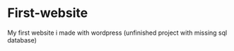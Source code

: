 # First-website
My first website i made with wordpress (unfinished project with missing sql database)
